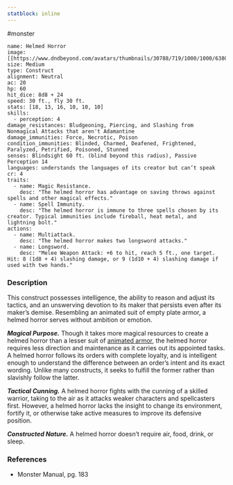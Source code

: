```yaml
---
statblock: inline
---
```

 #monster 

```statblock
name: Helmed Horror
image: [[https://www.dndbeyond.com/avatars/thumbnails/30788/719/1000/1000/638062180166404293.png]]
size: Medium
type: Construct
alignment: Neutral
ac: 20
hp: 60
hit_dice: 8d8 + 24
speed: 30 ft., fly 30 ft.
stats: [18, 13, 16, 10, 10, 10]
skills:
  - perception: 4
damage_resistances: Bludgeoning, Piercing, and Slashing from Nonmagical Attacks that aren't Adamantine
damage_immunities: Force, Necrotic, Poison
condition_immunities: Blinded, Charmed, Deafened, Frightened, Paralyzed, Petrified, Poisoned, Stunned
senses: Blindsight 60 ft. (blind beyond this radius), Passive Perception 14
languages: understands the languages of its creator but can’t speak
cr: 4
traits:
  - name: Magic Resistance.
    desc: "The helmed horror has advantage on saving throws against spells and other magical effects."
  - name: Spell Immunity.
    desc: "The helmed horror is immune to three spells chosen by its creator. Typical immunities include fireball, heat metal, and lightning bolt."
actions:
  - name: Multiattack.
    desc: "The helmed horror makes two longsword attacks."
  - name: Longsword.
    desc: "Melee Weapon Attack: +6 to hit, reach 5 ft., one target. Hit: 8 (1d8 + 4) slashing damage, or 9 (1d10 + 4) slashing damage if used with two hands."
```

### Description

This construct possesses intelligence, the ability to reason and adjust its tactics, and an unswerving devotion to its maker that persists even after its maker’s demise. Resembling an animated suit of empty plate armor, a helmed horror serves without ambition or emotion.

_**Magical Purpose.**_ Though it takes more magical resources to create a helmed horror than a lesser suit of [animated armor](https://www.dndbeyond.com/monsters/16786-animated-armor), the helmed horror requires less direction and maintenance as it carries out its appointed tasks. A helmed horror follows its orders with complete loyalty, and is intelligent enough to understand the difference between an order’s intent and its exact wording. Unlike many constructs, it seeks to fulfill the former rather than slavishly follow the latter.

_**Tactical Cunning.**_ A helmed horror fights with the cunning of a skilled warrior, taking to the air as it attacks weaker characters and spellcasters first. However, a helmed horror lacks the insight to change its environment, fortify it, or otherwise take active measures to improve its defensive position.

_**Constructed Nature.**_ A helmed horror doesn’t require air, food, drink, or sleep.

### References

* Monster Manual, pg. 183
